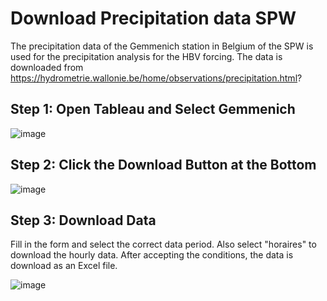 # Download Precipitation data SPW

The precipitation data of the Gemmenich station in Belgium of the SPW is used for the precipitation analysis for the HBV forcing. The data is downloaded from https://hydrometrie.wallonie.be/home/observations/precipitation.html?

## Step 1: Open Tableau and Select Gemmenich

![image](https://github.com/DaanIdsinga/MscThesis/assets/144466847/e3c7735a-0340-428d-8f22-f0e2df9003a8)

## Step 2: Click the Download Button at the Bottom

![image](https://github.com/DaanIdsinga/MscThesis/assets/144466847/03ee232b-4e42-49f0-8224-f9a19c09caf0)

## Step 3: Download Data

Fill in the form and select the correct data period. Also select "horaires" to download the hourly data. After accepting the conditions, the data is download as an Excel file.

![image](https://github.com/DaanIdsinga/MscThesis/assets/144466847/7775fe4a-6330-4633-b67b-84c67afc6221)

